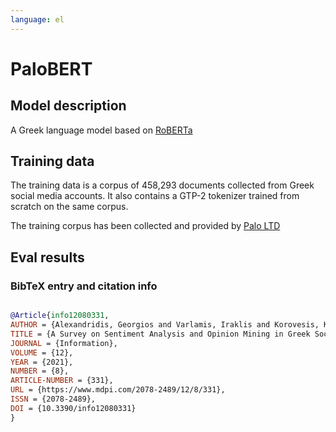 ```yaml
---
language: el
---
```


# PaloBERT

## Model description

A Greek language model based on [RoBERTa](https://arxiv.org/abs/1907.11692)

## Training data

The training data is a corpus of 458,293 documents collected from Greek social media accounts. It also contains a GTP-2 tokenizer trained from scratch on the same corpus.

The training corpus has been collected and provided by [Palo LTD](http://www.paloservices.com/)

## Eval results

### BibTeX entry and citation info

```bibtex

@Article{info12080331,
AUTHOR = {Alexandridis, Georgios and Varlamis, Iraklis and Korovesis, Konstantinos and Caridakis, George and Tsantilas, Panagiotis},
TITLE = {A Survey on Sentiment Analysis and Opinion Mining in Greek Social Media},
JOURNAL = {Information},
VOLUME = {12},
YEAR = {2021},
NUMBER = {8},
ARTICLE-NUMBER = {331},
URL = {https://www.mdpi.com/2078-2489/12/8/331},
ISSN = {2078-2489},
DOI = {10.3390/info12080331}
}
```
